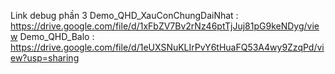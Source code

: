 Link debug phần 3
Demo_QHD_XauConChungDaiNhat : https://drive.google.com/file/d/1xFbZV7Bv2rNz46ptTjJuj81pG9keNDyg/view
Demo_QHD_Balo : https://drive.google.com/file/d/1eUXSNuKLIrPvY6tHuaFQ53A4wy9ZzqPd/view?usp=sharing

